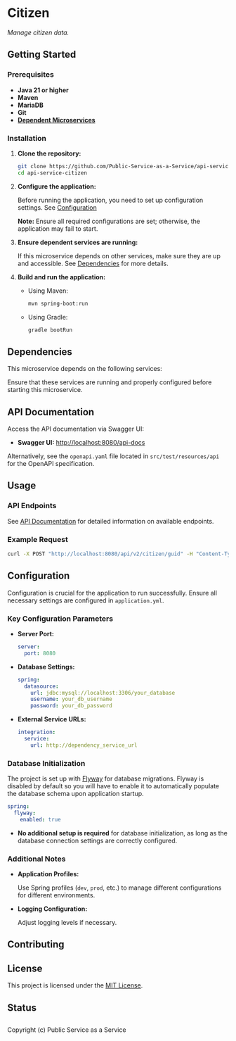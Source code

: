 # Citizen

_Manage citizen data._

## Getting Started

### Prerequisites

- **Java 21 or higher**
- **Maven**
- **MariaDB**
- **Git**
- **[Dependent Microservices](#dependencies)**

### Installation

1. **Clone the repository:**

   ```bash
   git clone https://github.com/Public-Service-as-a-Service/api-service-citizen.git
   cd api-service-citizen
   ```
2. **Configure the application:**

   Before running the application, you need to set up configuration settings.
   See [Configuration](#Configuration)

   **Note:** Ensure all required configurations are set; otherwise, the application may fail to start.

3. **Ensure dependent services are running:**

   If this microservice depends on other services, make sure they are up and accessible. See [Dependencies](#dependencies) for more details.

4. **Build and run the application:**

    - Using Maven:

      ```bash
      mvn spring-boot:run
      ```
    - Using Gradle:

      ```bash
      gradle bootRun
      ```

## Dependencies

This microservice depends on the following services:

Ensure that these services are running and properly configured before starting this microservice.

## API Documentation

Access the API documentation via Swagger UI:

- **Swagger UI:** [http://localhost:8080/api-docs](http://localhost:8080/api-docs)

Alternatively, see the `openapi.yaml` file located in `src/test/resources/api` for the OpenAPI specification.

## Usage

### API Endpoints

See [API Documentation](#api-documentation) for detailed information on available endpoints.

### Example Request

```bash
curl -X POST "http://localhost:8080/api/v2/citizen/guid" -H "Content-Type: application/json" -d "{\"personalNumber\": \"1\"}"
```

## Configuration

Configuration is crucial for the application to run successfully. Ensure all necessary settings are configured in `application.yml`.

### Key Configuration Parameters

- **Server Port:**

  ```yaml
  server:
    port: 8080
  ```
- **Database Settings:**

  ```yaml
  spring:
    datasource:
      url: jdbc:mysql://localhost:3306/your_database
      username: your_db_username
      password: your_db_password
  ```
- **External Service URLs:**

  ```yaml
  integration:
    service:
      url: http://dependency_service_url

  ```

### Database Initialization

The project is set up with [Flyway](https://github.com/flyway/flyway) for database migrations. Flyway is disabled by default so you will have to enable it to automatically populate the database schema upon application startup.

```yaml
spring:
  flyway:
    enabled: true
```

- **No additional setup is required** for database initialization, as long as the database connection settings are correctly configured.

### Additional Notes

- **Application Profiles:**

  Use Spring profiles (`dev`, `prod`, etc.) to manage different configurations for different environments.

- **Logging Configuration:**

  Adjust logging levels if necessary.

## Contributing


## License

This project is licensed under the [MIT License](LICENSE).

## Status

## 

Copyright (c) Public Service as a Service
